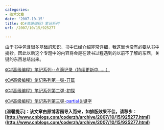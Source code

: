 ```yaml
---
categories:
- 技术文章
date: '2007-10-15'
title: 《C#高级编程》笔记系列
url: /2007/10/15/925277

---
```



由于书中包含很多基础的知识，书中已经介绍非常详细，我这里也没有必要从书中摘抄。因此以后这个专题中的内容将会是在读书过程遇到的以前不了解的东西，关键的东西总结出来。
  
[《C#高级编程》笔记系列--点滴记录（持续更新中&#8230;&#8230;）](../archive/2007/10/28/940352.html)
  
[《C#高级编程》笔记系列第一弹-开篇](http://www.cnblogs.com/zcr1985/archive/2007/09/22/902626.html)
  
[
《C#高级编程》笔记系列第二弹-初探](http://www.cnblogs.com/zcr1985/archive/2007/10/01/912518.html)
  
[
《C#高级编程》笔记系列第三弹-<span style="color: blue;">partial</span>关键字](http://www.cnblogs.com/zcr1985/archive/2007/10/28/940444.html)

**[温馨提示]：该文章由原博客园导入而来，如排版效果不佳，请移步：[http://www.cnblogs.com/coderzh/archive/2007/10/15/925277.html](http://www.cnblogs.com/coderzh/archive/2007/10/15/925277.html)**